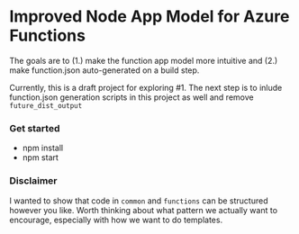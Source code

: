 # Improved Node App Model for Azure Functions
The goals are to (1.) make the function app model more intuitive and (2.) make function.json auto-generated on a build step. 

Currently, this is a draft project for exploring #1.
The next step is to inlude function.json generation scripts in this project as well and remove `future_dist_output`

### Get started
- npm install
- npm start

### Disclaimer
I wanted to show that code in `common` and `functions` can be structured however you like. Worth thinking about what pattern we actually want to encourage, especially with how we want to do templates.